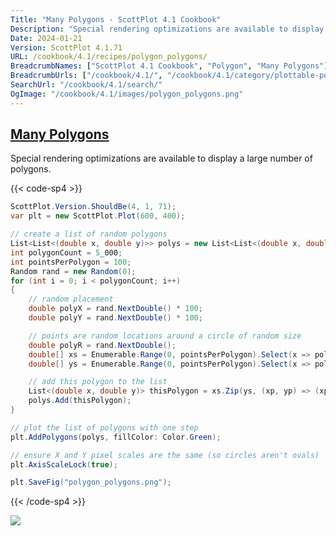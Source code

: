 ```yaml
---
Title: "Many Polygons - ScottPlot 4.1 Cookbook"
Description: "Special rendering optimizations are available to display a large number of polygons."
Date: 2024-01-21
Version: ScottPlot 4.1.71
URL: /cookbook/4.1/recipes/polygon_polygons/
BreadcrumbNames: ["ScottPlot 4.1 Cookbook", "Polygon", "Many Polygons"]
BreadcrumbUrls: ["/cookbook/4.1/", "/cookbook/4.1/category/plottable-polygon", "/cookbook/4.1/recipes/polygon_polygons/"]
SearchUrl: "/cookbook/4.1/search/"
OgImage: "/cookbook/4.1/images/polygon_polygons.png"
---
```


<h2><a id='many-polygons' href='/cookbook/4.1/recipes/polygon_polygons/'>Many Polygons</a></h2>

Special rendering optimizations are available to display a large number of polygons.

{{< code-sp4 >}}

```cs
ScottPlot.Version.ShouldBe(4, 1, 71);
var plt = new ScottPlot.Plot(600, 400);

// create a list of random polygons
List<List<(double x, double y)>> polys = new List<List<(double x, double y)>>();
int polygonCount = 5_000;
int pointsPerPolygon = 100;
Random rand = new Random(0);
for (int i = 0; i < polygonCount; i++)
{
    // random placement
    double polyX = rand.NextDouble() * 100;
    double polyY = rand.NextDouble() * 100;

    // points are random locations around a circle of random size
    double polyR = rand.NextDouble();
    double[] xs = Enumerable.Range(0, pointsPerPolygon).Select(x => polyR * Math.Cos(2.0 * Math.PI * x / pointsPerPolygon) + polyX).ToArray();
    double[] ys = Enumerable.Range(0, pointsPerPolygon).Select(x => polyR * Math.Sin(2.0 * Math.PI * x / pointsPerPolygon) + polyY).ToArray();

    // add this polygon to the list
    List<(double x, double y)> thisPolygon = xs.Zip(ys, (xp, yp) => (xp, yp)).ToList();
    polys.Add(thisPolygon);
}

// plot the list of polygons with one step
plt.AddPolygons(polys, fillColor: Color.Green);

// ensure X and Y pixel scales are the same (so circles aren't ovals)
plt.AxisScaleLock(true);

plt.SaveFig("polygon_polygons.png");
```

{{< /code-sp4 >}}

<img src='../../images/polygon_polygons.png' class='d-block mx-auto my-5' />


